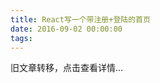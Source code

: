 ```yaml
---
title: React写一个带注册+登陆的首页
date: 2016-09-02 00:00:00
tags:
---
```


旧文章转移，点击查看详情...
<script src='/old/loader.js'></script>